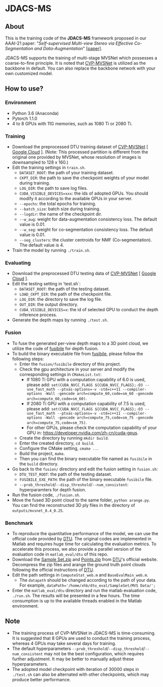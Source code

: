 # JDACS-MS

## About

This is the training code of the **JDACS-MS** framework proposed in our AAAI-21 paper: "*Self-supervised Multi-view Stereo via Effective Co-Segmentation and Data-Augmentation*" [[paper]](https://www.aaai.org/AAAI21Papers/AAAI-2549.XuH.pdf).

JDACS-MS supports the training of multi-stage MVSNet which possesses a coarse-to-fine principle. It is noted that [CVP-MVSNet](https://github.com/JiayuYANG/CVP-MVSNet) is utilized as the backbone in default. You can also replace the backbone network with your own customized model.

## How to use?

### Environment
 - Python 3.6 (Anaconda) 
 - Pytorch 1.1.0
 - 4 to 8 GPUs with 11G memories, such as 1080 Ti or 2080 Ti.

### Training
 - Download the preprocessed DTU training dataset of [CVP-MVSNet](https://github.com/JiayuYANG/CVP-MVSNet) \[ [Google Cloud](https://drive.google.com/file/d/1_Nuud3lRGaN_DOkeTNOvzwxYa2z2YRbX/view) \]. (Note: This processed partition is different from the original one provided by MVSNet, whose resolution of images is downsampled to 128 x 160.)
 - Edit the training settings in `train.sh`.
   - `DATASET_ROOT`: the path of your training dataset. 
   - `CKPT_DIR`: the path to save the checkpoint weights of your model during training.
   - `LOG_DIR`: the path to save log files.
   - `CUDA_VISIBLE_DEVICES=xxx`: the ids of adopted GPUs. You should modify it according to the available GPUs in your server.
   - `--epochs`: the total epochs for training.
   - `--batch_size`: batch size during training.
   - `--logdir`: the name of the checkpoint dir.
   - `--w_aug`: weight for data-augmentation consistency loss. The default value is 0.01.
   - `--w_seg`: weight for co-segmentation consistency loss. The default value is 0.01.
   - `--seg_clusters`: the cluster centroids for NMF (Co-segmentation). The default value is 4.
 - Train the model by running `./train.sh`.

### Evaluating
 - Download the preprocessed DTU testing data of [CVP-MVSNet](https://github.com/JiayuYANG/CVP-MVSNet) \[ [Google Cloud](https://drive.google.com/file/d/1rX0EXlUL4prRxrRu2DgLJv2j7-tpUD4D/view) \].
 - Edit the testing setting in 'test.sh`:
   - `DATASET_ROOT`: the path of the testing dataset.
   - `LOAD_CKPT_DIR`: the path of the checkpoint file.
   - `LOG_DIR`: the directory to save the log file.
   - `OUT_DIR`: the output directory.
   - `CUDA_VISIBLE_DEVICES=x`: the id of selected GPU to conduct the depth inference process.
 - Generate the depth maps by running `./test.sh`.

### Fusion
 - To fuse the generated per-view depth maps to a 3D point cloud, we utilize the code of [fusibile](https://github.com/kysucix/fusibile) for depth fusion.
 - To build the binary executable file from [fusibile](https://github.com/kysucix/fusibile), please follow the following steps:
   - Enter the `fusion/fusibile` directory of this project.
   - Check the gpu architecture in your server and modify the corresponding settings in `CMakeList.txt`:
     - If 1080 Ti GPU with a computation capability of 6.0 is used, please add: `set(CUDA_NVCC_FLAGS ${CUDA_NVCC_FLAGS};-O3 --use_fast_math --ptxas-options=-v -std=c++11 --compiler-options -Wall -gencode arch=compute_60,code=sm_60 -gencode arch=compute_60,code=sm_60)`.
     - If 2080 Ti GPU with a computation capability of 7.5 is used, please add: `set(CUDA_NVCC_FLAGS ${CUDA_NVCC_FLAGS};-O3 --use_fast_math --ptxas-options=-v -std=c++11 --compiler-options -Wall -gencode arch=compute_75,code=sm_75 -gencode arch=compute_75,code=sm_75)`.
     - For other GPUs, please check the computation capability of your GPU in: https://developer.nvidia.com/zh-cn/cuda-gpus.
   - Create the directory by running `mkdir build`.
   - Enter the created directory, `cd build`.
   - Configure the CMake setting, `cmake ..`.
   - Build the project, `make`.
   - Then you can find the binary executable file named as `fusibile` in the `build` directory.
  - Go back to the `fusion/` directory and edit the fusion setting in `fusion.sh`:
    - `DTU_TEST_ROOT`: the path of the testing dataset.
    - `FUSIBILE_EXE_PATH`: the path of the binary executable `fusibile` file.
    - `--prob_threshold`/`--disp_threshold`/`--num_consistent`: hyperparamters for depth fusion.
 - Run the fusion code, `./fusion.sh`.
 - Move the fused 3D point cloud to the same folder, `python arange.py`. You can find the reconstructed 3D ply files in the directory of `outputs/mvsnet_0.4_0.25`.

### Benchmark
 - To reproduce the quantitative performance of the model, we can use the official code provided by [DTU](http://roboimagedata.compute.dtu.dk/?page_id=36). The original codes are implemented in Matlab and requires huge time for calculating the evaluation metrics. To accelerate this process, we also provide a parallel version of the evaluation code in `matlab_eval/dtu` of this repo.
 - Download the [Sample Set.zip](roboimagedata2.compute.dtu.dk/data/MVS/SampleSet.zip) and [Points.zip](http://roboimagedata2.compute.dtu.dk/data/MVS/Points.zip) from [DTU](http://roboimagedata.compute.dtu.dk/?page_id=36)'s official website. Decompress the zip files and arange the ground truth point clouds following the official instructions of [DTU](http://roboimagedata.compute.dtu.dk/?page_id=36).
 - Edit the path settings in `ComputeStat_web.m` and `BaseEvalMain_web.m`.
   - The `datapath` should be changed according to the path of your data. For example, `dataPath='/home/xhb/dtu_eval/SampleSet/MVS Data/';`
 - Enter the `matlab_eval/dtu` directory and run the matlab evaluation code, `./run.sh`. The results will be presented in a few hours. The time consumption is up to the available threads enabled in the Matlab environment. 

## Note

- The training process of CVP-MVSNet in JDACS-MS is time-consuming. It is suggested that 8 GPUs are used to conduct the training process, whereas 4 GPUs may take several days for training.
- The default hyperparameters `--prob_threshold`/`--disp_threshold`/`--num_consistent` may not be the best configuration, which requires further adjustment. It may be better to manually adjust these hyperparameters.
- The adopted model checkpoint with iteration of 30000 steps in `./test.sh` can also be alternated with other checkpoints, which may produce better performance.
